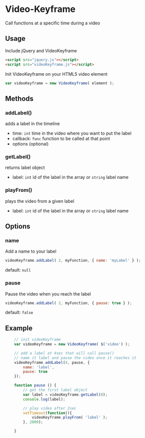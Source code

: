 # Video-Keyframe
Call functions at a specific time during a video

## Usage
Include jQuery and VideoKeyframe
```html
<script src="jquery.js"></script>
<script src="videoKeyframe.js"></script>
```

Init VideoKeyframe on your HTML5 video element
```javascript
var videoKeyframe = new VideoKeyframe( element );
```

## Methods
### addLabel()
adds a label in the timeline
- time: `int` time in the video where you want to put the label
- callback: `func` function to be called at that point
- options (optional)

### getLabel()
returns label object
- label: `int` id of the label in the array or `string` label name

### playFrom()
plays the video from a given label
- label: `int` id of the label in the array or `string` label name

## Options
### name
Add a name to your label
```javascript
videoKeyframe.addLabel( 2, myFunction, { name: 'myLabel' } );
```
default: `null`

### pause
Pause the video when you reach the label
```javascript
videoKeyframe.addLabel( 2, myFunction, { pause: true } );
```
default: `false`

## Example
```javascript
    // init videoKeyframe
    var videoKeyframe = new VideoKeyframe( $('video') );

    // add a label at 4sec that will call pause()
    // name it label and pause the video once it reaches it
    videoKeyframe.addLabel(4, pause, {
        name: 'label',
        pause: true
    });

    function pause () {
        // get the first label object
        var label = videoKeyframe.getLabel(0);
        console.log(label);

        // play video after 2sec
        setTimeout(function(){
            videoKeyframe.playFrom( 'label' );
        }, 2000);

    }
```
